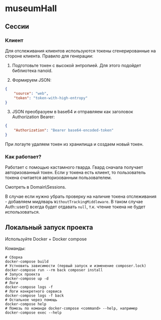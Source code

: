 # museumHall

## Сессии

### Клиент
Для отслеживания клиентов используются токены сгенерированные на стороне клиента.
Правило для генерации:

1. Подготовьте токен с высокой энтропией. Для этого подойдет библиотека nanoid.

2. Формируем JSON:
```json
{
    "source": "web",
    "token": "token-with-high-entropy" 
}
```

3. JSON преобразуем в base64 и отправляем как заголовок Authorization Bearer:
```json
{
    "Authorization": "Bearer base64-encoded-token"
}
```

При логауте удаляем токен из хранилища и создаем новый токен.

### Как работает?

Работает с помощью кастамного гварда. Гвард сначала получает авторизованный токен. Если у токена есть клиент, то пользователь токена считается авторизованным пользователем.

Смотреть в Domain\Sessions.

В случае если нужно убрать проверку на наличие токена отслеживания - добавляем мидлварь `WithoutTrackingMiddleware`. В таком случае Auth::user() всегда будет отдавать `null`, т.к. чтение токена не будет использоваться.

## Локальный запуск проекта

Используйте Docker + Docker compose

Команды:

```shell
# Сборка 
docker-compose build
# Устновить зависимости (первый запуск и изменение composer.lock)
docker-compose run --rm back composer install
# Запуск проекта
docker-compose up -d
# Логи
docker-compose logs -f
# Логи конкретного сервиса
docker-compose logs -f back
# Остальное через помощь
docker-compose help
# Помозь по команде docker-compose <command> --help, например
docker-compose exec --help
```

